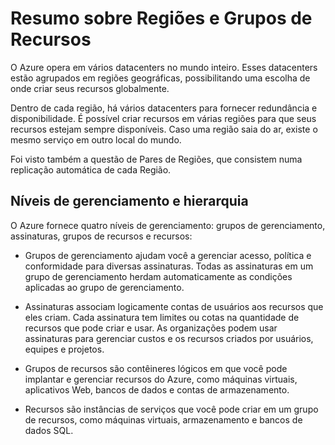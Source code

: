 # Resumo sobre Regiões e Grupos de Recursos

O Azure opera em vários datacenters no mundo inteiro. Esses datacenters estão agrupados em regiões geográficas, possibilitando uma escolha de onde criar seus recursos globalmente.

Dentro de cada região, há vários datacenters para fornecer redundância e disponibilidade. É possível criar recursos em várias regiões para que seus recursos estejam sempre disponíveis. Caso uma região saia do ar, existe o mesmo serviço em outro local do mundo.

Foi visto também a questão de Pares de Regiões, que consistem numa replicação automática de cada Região.

## Níveis de gerenciamento e hierarquia

O Azure fornece quatro níveis de gerenciamento: grupos de gerenciamento, assinaturas, grupos de recursos e recursos:

 - Grupos de gerenciamento ajudam você a gerenciar acesso, política e conformidade para diversas assinaturas. Todas as assinaturas em um grupo de gerenciamento herdam automaticamente as condições aplicadas ao grupo de gerenciamento.

 - Assinaturas associam logicamente contas de usuários aos recursos que eles criam. Cada assinatura tem limites ou cotas na quantidade de recursos que pode criar e usar. As organizações podem usar assinaturas para gerenciar custos e os recursos criados por usuários, equipes e projetos.

 - Grupos de recursos são contêineres lógicos em que você pode implantar e gerenciar recursos do Azure, como máquinas virtuais, aplicativos Web, bancos de dados e contas de armazenamento.

 - Recursos são instâncias de serviços que você pode criar em um grupo de recursos, como máquinas virtuais, armazenamento e bancos de dados SQL.
